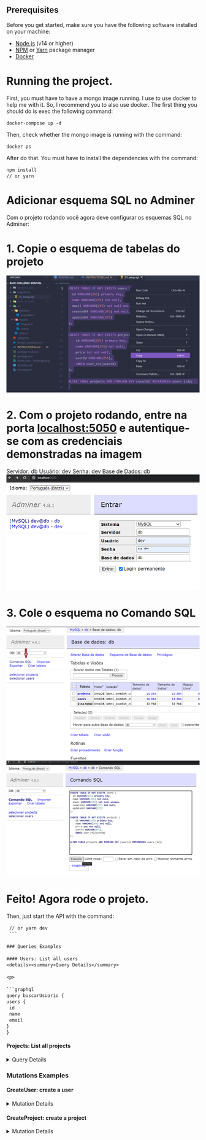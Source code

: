 ## **Prerequisites**

Before you get started, make sure you have the following software installed on your machine:

- [Node.js](https://nodejs.org/) (v14 or higher)
- [NPM](https://www.npmjs.com/) or [Yarn](https://yarnpkg.com/) package manager
- [Docker](https://docs.docker.com/engine/install/)

# Running the project.

First, you must have to have a mongo image running. I use to use docker to help me with it. So, I recommend you to also use docker.
The first thing you should do is exec the following command:

    docker-compose up -d

Then, check whether the mongo image is running with the command:

    docker ps

After do that. You must have to install the dependencies with the command:

    npm install
    // or yarn


# Adicionar esquema SQL no Adminer

Com o projeto rodando você agora deve configurar os esquemas SQL no Adminer:
# 1. Copie o esquema de tabelas do projeto
<img src="screenshots-github/01.png">

# 2. Com o projeto rodando, entre na porta [localhost:5050](https://localhost:5050) e autentique-se com as credenciais demonstradas na imagem
  Servidor: db
  Usuário: dev
  Senha: dev
  Base de Dados: db
<img src="screenshots-github/02.png">

# 3. Cole o esquema no Comando SQL

<img src="screenshots-github/03.png">
<img src="screenshots-github/04.png">

# Feito! Agora rode o projeto.
Then, just start the API with the command:

   ``` npm run dev
    // or yarn dev
    ```

### Queries Examples

#### Users: List all users
<details><summary>Query Details</summary>

<p>
  
```graphql
query buscarUsuario {
  users {
    id
    name
    email
  }
}
```

</p>
</details>

#### Projects: List all projects
<details><summary>Query Details</summary>

<p>
  
```graphql
query buscarProjetos {
  projects {
    id
    name
    price
    User {
      id
      name
      email
      createdAt
      updatedAt
    }
  }
}
```

</p>
</details>


### Mutations Examples
#### CreateUser: create a user
<details><summary>Mutation Details</summary>

<p>
  
```graphql
mutation CriarUsuario {
  createUser(name: "John Doe", email: "jhondoe@gmail.com") {
    id
    email
    name
  }
}
```

</p>
</details>

#### CreateProject: create a project
<details><summary>Mutation Details</summary>

<p>
  
```graphql
mutation criarProjetos {
  createProject(
    name: "Projeto 1"
    price: 1000
    userId: "id do novo usuário"
  ) {
    id
    name
    price
    User {
      id
      name
      email
      createdAt
      updatedAt
    }
  }
}
```

</p>
</details>
